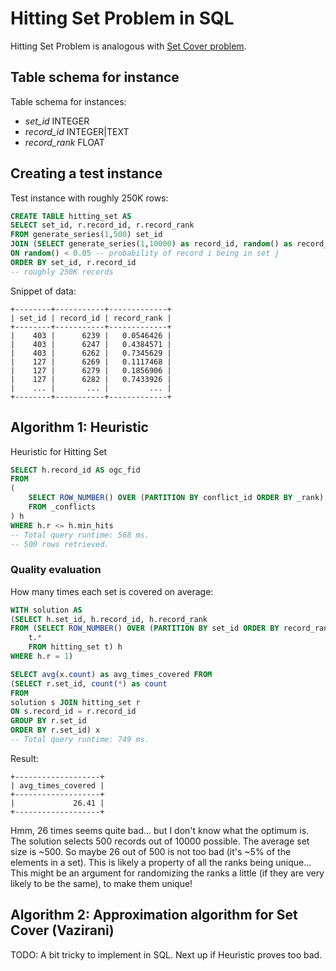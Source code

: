 # Hitting Set Problem in SQL

Hitting Set Problem is analogous with [Set Cover problem](http://en.wikipedia.org/wiki/Set_cover_problem).

## Table schema for instance

Table schema for instances:

* *set_id* INTEGER
* *record_id* INTEGER|TEXT
* *record_rank* FLOAT

## Creating a test instance

Test instance with roughly 250K rows:

```sql
CREATE TABLE hitting_set AS  
SELECT set_id, r.record_id, r.record_rank 
FROM generate_series(1,500) set_id
JOIN (SELECT generate_series(1,10000) as record_id, random() as record_rank) r
ON random() < 0.05 -- probability of record i being in set j
ORDER BY set_id, r.record_id
-- roughly 250K records
```

Snippet of data:

```
+--------+-----------+-------------+
| set_id | record_id | record_rank |
+--------+-----------+-------------+  
|    403 |      6239 |   0.0546426 |
|    403 |      6247 |   0.4384571 |
|    403 |      6262 |   0.7345629 |
|    127 |      6269 |   0.1117468 |
|    127 |      6279 |   0.1856906 |
|    127 |      6282 |   0.7433926 |
|    ... |       ... |         ... | 
+--------+-----------+-------------+
```

## Algorithm 1: Heuristic

Heuristic for Hitting Set

```sql
SELECT h.record_id AS ogc_fid 
FROM 
(
	SELECT ROW_NUMBER() OVER (PARTITION BY conflict_id ORDER BY _rank) AS r, record_id, min_hits
	FROM _conflicts
) h
WHERE h.r <= h.min_hits
-- Total query runtime: 568 ms.
-- 500 rows retrieved.
```

### Quality evaluation

How many times each set is covered on average:

```sql
WITH solution AS 
(SELECT h.set_id, h.record_id, h.record_rank 
FROM (SELECT ROW_NUMBER() OVER (PARTITION BY set_id ORDER BY record_rank) AS r,
    t.*
    FROM hitting_set t) h
WHERE h.r = 1)

SELECT avg(x.count) as avg_times_covered FROM 
(SELECT r.set_id, count(*) as count
FROM
solution s JOIN hitting_set r
ON s.record_id = r.record_id
GROUP BY r.set_id
ORDER BY r.set_id) x
-- Total query runtime: 749 ms.
```

Result:

```
+-------------------+
| avg_times_covered |
+-------------------+
|             26.41 |
+-------------------+
```

Hmm, 26 times seems quite bad... but I don't know what the optimum is. The solution selects 500 records out of 10000 possible. The average set size is ~500. So maybe 26 out of 500 is not too bad (it's ~5% of the elements in a set). This is likely a property of all the ranks being unique... This might be an argument for randomizing the ranks a little (if they are very likely to be the same), to make them unique!


## Algorithm 2: Approximation algorithm for Set Cover (Vazirani)

TODO: A bit tricky to implement in SQL. Next up if Heuristic proves too bad.
